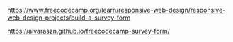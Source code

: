 https://www.freecodecamp.org/learn/responsive-web-design/responsive-web-design-projects/build-a-survey-form

https://aivaraszn.github.io/freecodecamp-survey-form/
